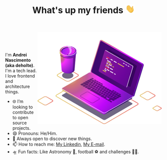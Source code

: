 <h1 align="center">What's up my friends <img src="images/hi.gif" width="30px"></h1>

<br />
<br />

<img src="images/computer-illustration.png" min-width="400px" max-width="400px" width="400px" align="right" alt="Representação de um café e um notebook com um editor de texto aberto">

<br />
<br />
<br />



<p align="left">
  I'm <strong>Andrei Nascimento (aka deholte)</strong>. I'm a tech lead. I love frontend and architecture things.

<br />

- 🌐 I’m looking to contribute to open source projects.
- 😄 Pronouns: He/Him.
- 🔭 Always open to discover new things.
- 📫 How to reach me: [My Linkedin](https://www.linkedin.com/in/andreideholte), [My E-mail](andreideholte@gmail.com).
- 🛸 Fun facts: Like Astronomy 🔭, football ⚽ and challenges 🕵️‍♂️.
</p>

<br />
<br />
<br />
